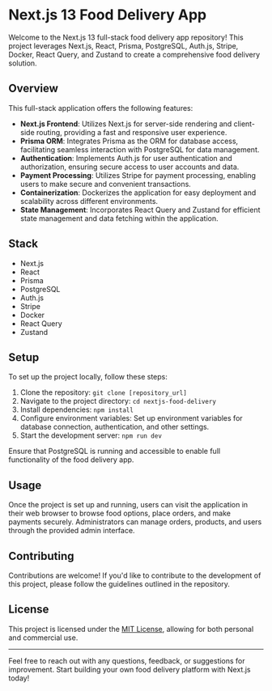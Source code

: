 # Next.js 13 Food Delivery App

Welcome to the Next.js 13 full-stack food delivery app repository! This project leverages Next.js, React, Prisma, PostgreSQL, Auth.js, Stripe, Docker, React Query, and Zustand to create a comprehensive food delivery solution.

## Overview

This full-stack application offers the following features:

-   **Next.js Frontend**: Utilizes Next.js for server-side rendering and client-side routing, providing a fast and responsive user experience.
-   **Prisma ORM**: Integrates Prisma as the ORM for database access, facilitating seamless interaction with PostgreSQL for data management.
-   **Authentication**: Implements Auth.js for user authentication and authorization, ensuring secure access to user accounts and data.
-   **Payment Processing**: Utilizes Stripe for payment processing, enabling users to make secure and convenient transactions.
-   **Containerization**: Dockerizes the application for easy deployment and scalability across different environments.
-   **State Management**: Incorporates React Query and Zustand for efficient state management and data fetching within the application.

## Stack

-   Next.js
-   React
-   Prisma
-   PostgreSQL
-   Auth.js
-   Stripe
-   Docker
-   React Query
-   Zustand

## Setup

To set up the project locally, follow these steps:

1. Clone the repository: `git clone [repository_url]`
2. Navigate to the project directory: `cd nextjs-food-delivery`
3. Install dependencies: `npm install`
4. Configure environment variables: Set up environment variables for database connection, authentication, and other settings.
5. Start the development server: `npm run dev`

Ensure that PostgreSQL is running and accessible to enable full functionality of the food delivery app.

## Usage

Once the project is set up and running, users can visit the application in their web browser to browse food options, place orders, and make payments securely. Administrators can manage orders, products, and users through the provided admin interface.

## Contributing

Contributions are welcome! If you'd like to contribute to the development of this project, please follow the guidelines outlined in the repository.

## License

This project is licensed under the [MIT License](LICENSE), allowing for both personal and commercial use.

---

Feel free to reach out with any questions, feedback, or suggestions for improvement. Start building your own food delivery platform with Next.js today!
